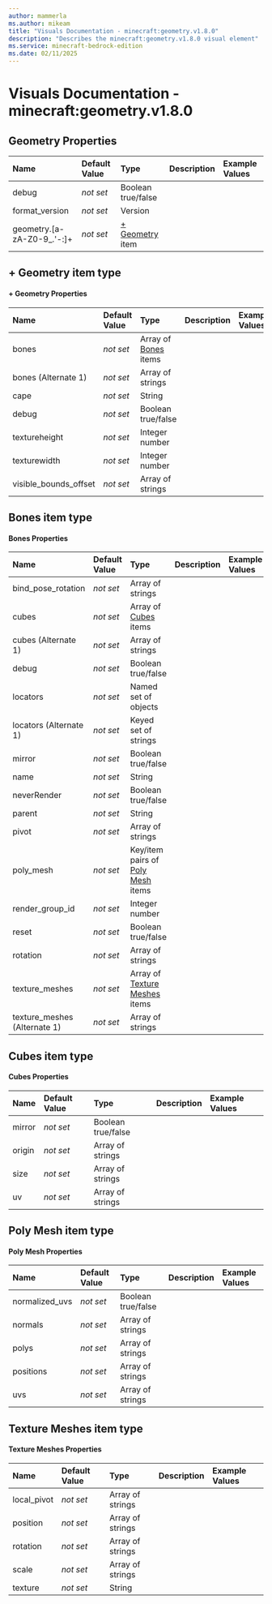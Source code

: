 ```yaml
---
author: mammerla
ms.author: mikeam
title: "Visuals Documentation - minecraft:geometry.v1.8.0"
description: "Describes the minecraft:geometry.v1.8.0 visual element"
ms.service: minecraft-bedrock-edition
ms.date: 02/11/2025 
---
```


# Visuals Documentation - minecraft:geometry.v1.8.0


## Geometry Properties

|Name       |Default Value |Type |Description |Example Values |
|:----------|:-------------|:----|:-----------|:------------- |
| debug | *not set* | Boolean true/false |  |  | 
| format_version | *not set* | Version |  |  | 
| geometry.[a-zA-Z0-9_.'-:]+ | *not set* | [+ Geometry](#+-geometry-item-type) item |  |  | 

## + Geometry item type

#### + Geometry Properties

|Name       |Default Value |Type |Description |Example Values |
|:----------|:-------------|:----|:-----------|:------------- |
| bones | *not set* | Array of [Bones](#bones-item-type) items |  |  | 
| bones (Alternate 1) | *not set* | Array of strings |  |  | 
| cape | *not set* | String |  |  | 
| debug | *not set* | Boolean true/false |  |  | 
| textureheight | *not set* | Integer number |  |  | 
| texturewidth | *not set* | Integer number |  |  | 
| visible_bounds_offset | *not set* | Array of strings |  |  | 

## Bones item type

#### Bones Properties

|Name       |Default Value |Type |Description |Example Values |
|:----------|:-------------|:----|:-----------|:------------- |
| bind_pose_rotation | *not set* | Array of strings |  |  | 
| cubes | *not set* | Array of [Cubes](#cubes-item-type) items |  |  | 
| cubes (Alternate 1) | *not set* | Array of strings |  |  | 
| debug | *not set* | Boolean true/false |  |  | 
| locators | *not set* | Named set of objects |  |  | 
| locators (Alternate 1) | *not set* | Keyed set of strings |  |  | 
| mirror | *not set* | Boolean true/false |  |  | 
| name | *not set* | String |  |  | 
| neverRender | *not set* | Boolean true/false |  |  | 
| parent | *not set* | String |  |  | 
| pivot | *not set* | Array of strings |  |  | 
| poly_mesh | *not set* | Key/item pairs of [Poly Mesh](#poly-mesh-item-type) items |  |  | 
| render_group_id | *not set* | Integer number |  |  | 
| reset | *not set* | Boolean true/false |  |  | 
| rotation | *not set* | Array of strings |  |  | 
| texture_meshes | *not set* | Array of [Texture Meshes](#texture-meshes-item-type) items |  |  | 
| texture_meshes (Alternate 1) | *not set* | Array of strings |  |  | 

## Cubes item type

#### Cubes Properties

|Name       |Default Value |Type |Description |Example Values |
|:----------|:-------------|:----|:-----------|:------------- |
| mirror | *not set* | Boolean true/false |  |  | 
| origin | *not set* | Array of strings |  |  | 
| size | *not set* | Array of strings |  |  | 
| uv | *not set* | Array of strings |  |  | 

## Poly Mesh item type

#### Poly Mesh Properties

|Name       |Default Value |Type |Description |Example Values |
|:----------|:-------------|:----|:-----------|:------------- |
| normalized_uvs | *not set* | Boolean true/false |  |  | 
| normals | *not set* | Array of strings |  |  | 
| polys | *not set* | Array of strings |  |  | 
| positions | *not set* | Array of strings |  |  | 
| uvs | *not set* | Array of strings |  |  | 

## Texture Meshes item type

#### Texture Meshes Properties

|Name       |Default Value |Type |Description |Example Values |
|:----------|:-------------|:----|:-----------|:------------- |
| local_pivot | *not set* | Array of strings |  |  | 
| position | *not set* | Array of strings |  |  | 
| rotation | *not set* | Array of strings |  |  | 
| scale | *not set* | Array of strings |  |  | 
| texture | *not set* | String |  |  | 